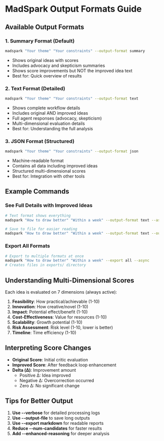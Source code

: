 # MadSpark Output Formats Guide

## Available Output Formats

### 1. Summary Format (Default)
```bash
madspark "Your theme" "Your constraints" --output-format summary
```
- Shows original ideas with scores
- Includes advocacy and skepticism summaries
- Shows score improvements but NOT the improved idea text
- Best for: Quick overview of results

### 2. Text Format (Detailed)
```bash
madspark "Your theme" "Your constraints" --output-format text
```
- Shows complete workflow details
- Includes original AND improved ideas
- Full agent responses (advocacy, skepticism)
- Multi-dimensional evaluation details
- Best for: Understanding the full analysis

### 3. JSON Format (Structured)
```bash
madspark "Your theme" "Your constraints" --output-format json
```
- Machine-readable format
- Contains all data including improved ideas
- Structured multi-dimensional scores
- Best for: Integration with other tools

## Example Commands

### See Full Details with Improved Ideas
```bash
# Text format shows everything
madspark "How to draw better" "Within a week" --output-format text --async --num-candidates 1

# Save to file for easier reading
madspark "How to draw better" "Within a week" --output-format text --output-file drawing_ideas.txt --async
```

### Export All Formats
```bash
# Export to multiple formats at once
madspark "How to draw better" "Within a week" --export all --async
# Creates files in exports/ directory
```

## Understanding Multi-Dimensional Scores

Each idea is evaluated on 7 dimensions (always active):
1. **Feasibility**: How practical/achievable (1-10)
2. **Innovation**: How creative/novel (1-10)
3. **Impact**: Potential effect/benefit (1-10)
4. **Cost-Effectiveness**: Value for resources (1-10)
5. **Scalability**: Growth potential (1-10)
6. **Risk Assessment**: Risk level (1-10, lower is better)
7. **Timeline**: Time efficiency (1-10)

## Interpreting Score Changes

- **Original Score**: Initial critic evaluation
- **Improved Score**: After feedback loop enhancement
- **Delta (Δ)**: Improvement amount
  - Positive Δ: Idea improved
  - Negative Δ: Overcorrection occurred
  - Zero Δ: No significant change

## Tips for Better Output

1. **Use --verbose** for detailed processing logs
2. **Use --output-file** to save long outputs
3. **Use --export markdown** for readable reports
4. **Reduce --num-candidates** for faster results
5. **Add --enhanced-reasoning** for deeper analysis